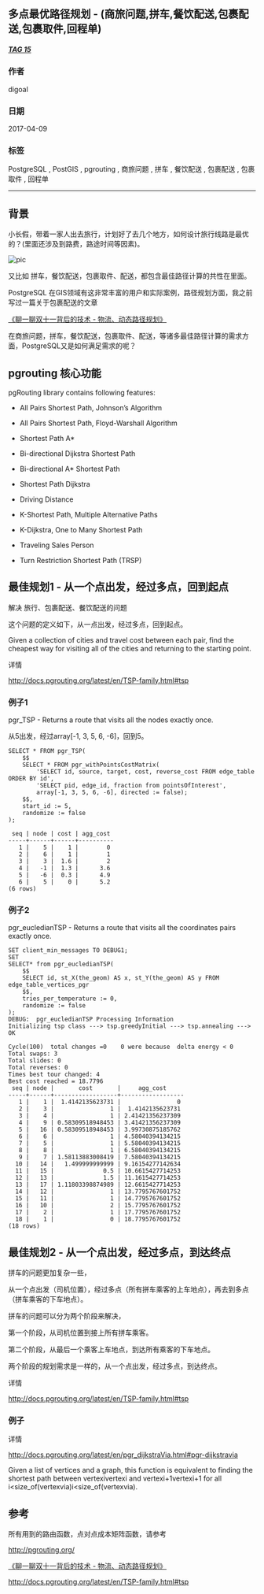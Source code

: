 ## 多点最优路径规划 - (商旅问题,拼车,餐饮配送,包裹配送,包裹取件,回程单)  
##### [TAG 15](../class/15.md)
                                          
### 作者                                             
digoal                                     
                                      
### 日期                                                                                                         
2017-04-09                                    
                                         
### 标签                                      
PostgreSQL , PostGIS , pgrouting , 商旅问题 , 拼车 , 餐饮配送 , 包裹配送 , 包裹取件 , 回程单    
                                                                                                            
----                                                                                                      
                                                                                                               
## 背景      
小长假，带着一家人出去旅行，计划好了去几个地方，如何设计旅行线路是最优的？(里面还涉及到路费，路途时间等因素)。  
  
![pic](20170409_01_pic_001.jpg)  
  
又比如 拼车，餐饮配送，包裹取件、配送，都包含最佳路径计算的共性在里面。   
  
PostgreSQL 在GIS领域有这非常丰富的用户和实际案例，路径规划方面，我之前写过一篇关于包裹配送的文章  
  
[《聊一聊双十一背后的技术 - 物流、动态路径规划》](../201611/20161114_01.md)  
  
在商旅问题，拼车，餐饮配送，包裹取件、配送，等诸多最佳路径计算的需求方面，PostgreSQL又是如何满足需求的呢？  
  
## pgrouting 核心功能  
pgRouting library contains following features:  
  
- All Pairs Shortest Path, Johnson’s Algorithm  
  
- All Pairs Shortest Path, Floyd-Warshall Algorithm  
  
- Shortest Path A*  
  
- Bi-directional Dijkstra Shortest Path  
  
- Bi-directional A* Shortest Path  
  
- Shortest Path Dijkstra  
  
- Driving Distance  
  
- K-Shortest Path, Multiple Alternative Paths  
  
- K-Dijkstra, One to Many Shortest Path  
  
- Traveling Sales Person  
  
- Turn Restriction Shortest Path (TRSP)  
  
## 最佳规划1 - 从一个点出发，经过多点，回到起点  
解决 旅行、包裹配送、餐饮配送的问题  
  
这个问题的定义如下，从一点出发，经过多点，回到起点。  
  
Given a collection of cities and travel cost between each pair, find the cheapest way for visiting all of the cities and returning to the starting point.  
  
详情  
  
http://docs.pgrouting.org/latest/en/TSP-family.html#tsp  
  
### 例子1  
pgr_TSP - Returns a route that visits all the nodes exactly once.  
  
从5出发，经过array[-1, 3, 5, 6, -6]，回到5。  
  
```  
SELECT * FROM pgr_TSP(  
    $$  
    SELECT * FROM pgr_withPointsCostMatrix(  
        'SELECT id, source, target, cost, reverse_cost FROM edge_table ORDER BY id',  
        'SELECT pid, edge_id, fraction from pointsOfInterest',  
        array[-1, 3, 5, 6, -6], directed := false);  
    $$,  
    start_id := 5,  
    randomize := false  
);  
  
 seq | node | cost | agg_cost   
-----+------+------+----------  
   1 |    5 |    1 |        0  
   2 |    6 |    1 |        1  
   3 |    3 |  1.6 |        2  
   4 |   -1 |  1.3 |      3.6  
   5 |   -6 |  0.3 |      4.9  
   6 |    5 |    0 |      5.2  
(6 rows)  
```  
  
### 例子2  
pgr_eucledianTSP - Returns a route that visits all the coordinates pairs exactly once.  
  
```  
SET client_min_messages TO DEBUG1;  
SET  
SELECT* from pgr_eucledianTSP(  
    $$  
    SELECT id, st_X(the_geom) AS x, st_Y(the_geom) AS y FROM edge_table_vertices_pgr  
    $$,  
    tries_per_temperature := 0,  
    randomize := false  
);  
DEBUG:  pgr_eucledianTSP Processing Information  
Initializing tsp class ---> tsp.greedyInitial ---> tsp.annealing ---> OK  
  
Cycle(100) 	total changes =0	0 were because  delta energy < 0  
Total swaps: 3  
Total slides: 0  
Total reverses: 0  
Times best tour changed: 4  
Best cost reached = 18.7796  
 seq | node |       cost       |     agg_cost       
-----+------+------------------+------------------  
   1 |    1 |  1.4142135623731 |                0  
   2 |    3 |                1 |  1.4142135623731  
   3 |    4 |                1 | 2.41421356237309  
   4 |    9 | 0.58309518948453 | 3.41421356237309  
   5 |   16 | 0.58309518948453 | 3.99730875185762  
   6 |    6 |                1 | 4.58040394134215  
   7 |    5 |                1 | 5.58040394134215  
   8 |    8 |                1 | 6.58040394134215  
   9 |    7 | 1.58113883008419 | 7.58040394134215  
  10 |   14 |   1.499999999999 | 9.16154277142634  
  11 |   15 |              0.5 | 10.6615427714253  
  12 |   13 |              1.5 | 11.1615427714253  
  13 |   17 | 1.11803398874989 | 12.6615427714253  
  14 |   12 |                1 | 13.7795767601752  
  15 |   11 |                1 | 14.7795767601752  
  16 |   10 |                2 | 15.7795767601752  
  17 |    2 |                1 | 17.7795767601752  
  18 |    1 |                0 | 18.7795767601752  
(18 rows)  
```  
  
## 最佳规划2 - 从一个点出发，经过多点，到达终点  
拼车的问题更加复杂一些，  
  
从一个点出发（司机位置），经过多点（所有拼车乘客的上车地点），再去到多点（拼车乘客的下车地点）。  
  
拼车的问题可以分为两个阶段来解决，  
  
第一个阶段，从司机位置到接上所有拼车乘客。  
  
第二个阶段，从最后一个乘客上车地点，到达所有乘客的下车地点。  
  
两个阶段的规划需求是一样的，从一个点出发，经过多点，到达终点。  
  
详情  
  
http://docs.pgrouting.org/latest/en/TSP-family.html#tsp  
  
### 例子  
详情  
  
http://docs.pgrouting.org/latest/en/pgr_dijkstraVia.html#pgr-dijkstravia  
  
Given a list of vertices and a graph, this function is equivalent to finding the shortest path between vertexivertexi and vertexi+1vertexi+1 for all i<size_of(vertexvia)i<size_of(vertexvia).  
  
## 参考    
所有用到的路由函数，点对点成本矩阵函数，请参考  
  
http://pgrouting.org/  
  
[《聊一聊双十一背后的技术 - 物流、动态路径规划》](../201611/20161114_01.md)  
    
http://docs.pgrouting.org/latest/en/TSP-family.html#tsp  

